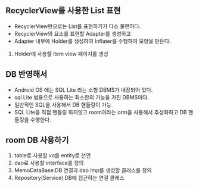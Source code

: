 ## RecyclerView를 사용한 List 표현

* RecyclerView만으로는 List를 표현하기가 다소 불편하다.
* RecyclerView의 요소를 표현할 Adapter를 생성하고
* Adapter 내부에 Holder를 생성하여 Inflater를 수행하여 모양을 만든다.

1. Holder에 사용할 item view 페이지를 생성

## DB 반영해서
* Android OS 에는 SQL Lite 라는 소형 DBMS가 내장되어 있다.
* sql Lite 범용으로 사용하는 최소한의 기능을 가진 DBMS이다.
* 일반적인 SQL을 사용해서 DB 핸들링이 가능
* SQL Lite을 직접 핸들링 하지않고 room이라는 orm을 사용해서 추상화하고
 DB 핸들링을 수행한다.
 
 ## room DB 사용하기
 1. table로 사용할 vo를 entity로 선언
 2. dao로 사용할 interface를 정의
 3. MemoDataBase:DB 연결과 dao Imp를 생성할 클래스를 정의
 4. Repository(Service) DB에 접근하는 연결 클래스